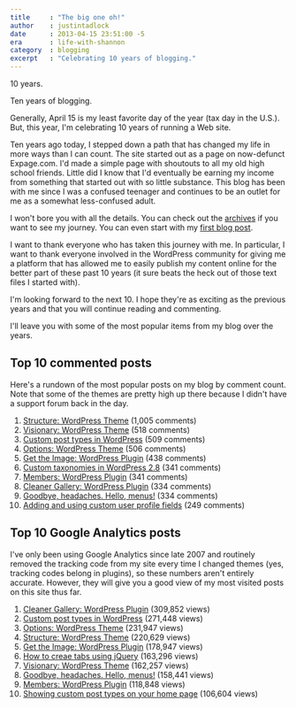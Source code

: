```yaml
---
title     : "The big one oh!"
author    : justintadlock
date      : 2013-04-15 23:51:00 -5
era       : life-with-shannon
category  : blogging
excerpt   : "Celebrating 10 years of blogging."
---
```


10 years.

Ten years of blogging.

Generally, April 15 is my least favorite day of the year (tax day in the U.S.).  But, this year, I'm celebrating 10 years of running a Web site.

Ten years ago today, I stepped down a path that has changed my life in more ways than I can count.  The site started out as a page on now-defunct Expage.com.  I'd made a simple page with shoutouts to all my old high school friends.  Little did I know that I'd eventually be earning my income from something that started out with so little substance.  This blog has been with me since I was a confused teenager and continues to be an outlet for me as a somewhat less-confused adult.

I won't bore you with all the details.  You can check out the <a href="http://justintadlock.com/archives" title="Archives">archives</a> if you want to see my journey.  You can even start with my <a href="http://justintadlock.com/archives/2003/04/15/welcome-to-my-site" title="Welcome to my site">first blog post</a>.

I want to thank everyone who has taken this journey with me.  In particular, I want to thank everyone involved in the WordPress community for giving me a platform that has allowed me to easily publish my content online for the better part of these past 10 years (it sure beats the heck out of those text files I started with).

I'm looking forward to the next 10.  I hope they're as exciting as the previous years and that you will continue reading and commenting.

I'll leave you with some of the most popular items from my blog over the years.

## Top 10 commented posts

Here's a rundown of the most popular posts on my blog by comment count.  Note that some of the themes are pretty high up there because I didn't have a support forum back in the day.

<ol>
	<li><a href="http://justintadlock.com/archives/2007/12/09/structure-wordpress-theme">Structure: WordPress Theme</a> (1,005 comments)</li>
	<li><a href="http://justintadlock.com/archives/2007/11/04/visionary-wordpress-theme">Visionary: WordPress Theme</a> (518 comments)</li>
	<li><a href="http://justintadlock.com/archives/2010/04/29/custom-post-types-in-wordpress">Custom post types in WordPress</a> (509 comments)</li>
	<li><a href="http://justintadlock.com/archives/2008/02/24/options-wordpress-theme">Options: WordPress Theme</a> (506 comments)</li>
	<li><a href="http://justintadlock.com/archives/2008/05/27/get-the-image-wordpress-plugin">Get the Image: WordPress Plugin</a> (438 comments)</li>
	<li><a href="http://justintadlock.com/archives/2009/05/06/custom-taxonomies-in-wordpress-28">Custom taxonomies in WordPress 2.8</a> (341 comments)</li>
	<li><a href="http://justintadlock.com/archives/2009/09/17/members-wordpress-plugin">Members: WordPress Plugin</a> (341 comments)</li>
	<li><a href="http://justintadlock.com/archives/2008/04/13/cleaner-wordpress-gallery-plugin">Cleaner Gallery: WordPress Plugin</a> (334 comments)</li>
	<li><a href="http://justintadlock.com/archives/2010/06/01/goodbye-headaches-hello-menus">Goodbye, headaches. Hello, menus!</a> (334 comments)</li>
	<li><a href="http://justintadlock.com/archives/2009/09/10/adding-and-using-custom-user-profile-fields">Adding and using custom user profile fields</a> (249 comments)</li>
</ol>

## Top 10 Google Analytics posts

I've only been using Google Analytics since late 2007 and routinely removed the tracking code from my site every time I changed themes (yes, tracking codes belong in plugins), so these numbers aren't entirely accurate.  However, they will give you a good view of my most visited posts on this site thus far.

<ol>
	<li><a href="http://justintadlock.com/archives/2008/04/13/cleaner-wordpress-gallery-plugin">Cleaner Gallery: WordPress Plugin</a> (309,852 views)</li>
	<li><a href="http://justintadlock.com/archives/2010/04/29/custom-post-types-in-wordpress">Custom post types in WordPress</a> (271,448 views)</li>
	<li><a href="http://justintadlock.com/archives/2008/02/24/options-wordpress-theme">Options: WordPress Theme</a> (231,947 views)</li>
	<li><a href="http://justintadlock.com/archives/2007/12/09/structure-wordpress-theme">Structure: WordPress Theme</a> (220,629 views)</li>
	<li><a href="http://justintadlock.com/archives/2008/05/27/get-the-image-wordpress-plugin">Get the Image: WordPress Plugin</a> (178,947 views)</li>
	<li><a href="http://justintadlock.com/archives/2007/11/07/how-to-create-tabs-using-jquery">How to creae tabs using jQuery</a> (163,296 views)</li>
	<li><a href="http://justintadlock.com/archives/2007/11/04/visionary-wordpress-theme">Visionary: WordPress Theme</a> (162,257 views)</li>
	<li><a href="http://justintadlock.com/archives/2010/06/01/goodbye-headaches-hello-menus">Goodbye, headaches. Hello, menus!</a> (158,441 views)</li>
	<li><a href="http://justintadlock.com/archives/2009/09/17/members-wordpress-plugin">Members: WordPress Plugin</a> (118,848 views)</li>
	<li><a href="http://justintadlock.com/archives/2010/02/02/showing-custom-post-types-on-your-home-blog-page">Showing custom post types on your home page</a> (106,604 views)</li>
</ol>
